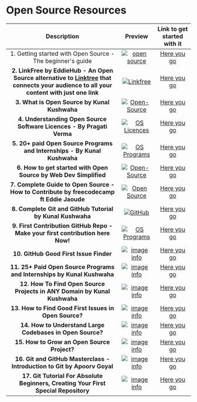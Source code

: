 # Open Source Resources

|Description | Preview   | Link to get started with it   |
| :------------: | :------------: | :------------: |
|   1. Getting started with Open Source - The beginner's guide | [![open source](https://ik.imagekit.io/1cw2zpbjy/OSWH/Open_Source_blog_cover.png?ik-sdk-version=javascript-1.4.3&updatedAt=1667726312561 "Open Source")](https://hasnainm.hashnode.dev/getting-started-with-open-source "Open Source Guidance")  | [Here you go](https://hasnainm.hashnode.dev/getting-started-with-open-source)
| **2. LinkFree by EddieHub - An Open Source alternative to [Linktree](https://linktr.ee/) that connects your audience to all your content with just one link** | <center>  [![Linkfree](https://ik.imagekit.io/1cw2zpbjy/OSWH/LinkFree_-_Banner.png?ik-sdk-version=javascript-1.4.3&updatedAt=1667726024401 "LinkFree")](https://hasnainm.hashnode.dev/getting-started-with-open-source "Linkfree") </center> | [Here you go](https://github.com/EddieHubCommunity/LinkFree)
| **3. What is Open Source by Kunal Kushwaha**| <center> [![Open-Source](https://ik.imagekit.io/1cw2zpbjy/OSWH/Open_Source_with_Kunal.png?ik-sdk-version=javascript-1.4.3&updatedAt=1670699313550 "Open Source")](https://youtu.be/msyGybzCKRs) </center> | [Here you go](https://youtu.be/msyGybzCKRs)
| **4. Understanding Open Source Software Licences - By Pragati Verma**| <center> [![OS Licences](https://ik.imagekit.io/1cw2zpbjy/OSWH/Hashnode_Blog_1_-_Cover.png?ik-sdk-version=javascript-1.4.3&updatedAt=1671079902028 "Open source Licences")](https://quickblox.hashnode.dev/understanding-open-source-software-licenses)</center> | [Here you go](https://quickblox.hashnode.dev/understanding-open-source-software-licenses)
| **5. 20+ paid Open Source Programs and Internships - By Kunal Kushwaha**| <center> [![OS Programs](https://ik.imagekit.io/1cw2zpbjy/OSWH/Comm_Classroom_Cover.png?ik-sdk-version=javascript-1.4.3&updatedAt=1671079541196 "Open source programs and internships")](https://youtu.be/x4hsV_q_YQc)</center> | [Here you go](https://youtu.be/x4hsV_q_YQc)
| **6. How to get started with Open Source by Web Dev Simplified**| <center> [![Open-Source](https://img.youtube.com/vi/GbqSvJs-6W4/sddefault.jpg "Gey Started With Open source ")](https://youtu.be/GbqSvJs-6W4)</center> | [Here you go](https://youtu.be/GbqSvJs-6W4)
| **7. Complete Guide to Open Source - How to Contribute by freecodecamp ft Eddie Jaoude**| <center> [![Open Source](https://img.youtube.com/vi/yzeVMecydCE/sddefault.jpg "Open source Guide")](https://youtu.be/yzeVMecydCE)</center> | [Here you go](https://youtu.be/yzeVMecydCE)
| **8. Complete Git and GitHub Tutorial by Kunal Kushwaha**| <center> [![GitHub](https://img.youtube.com/vi/apGV9Kg7ics/sddefault.jpg "Git and GitHub")](https://youtu.be/apGV9Kg7ics)</center> | [Here you go](https://youtu.be/apGV9Kg7ics)
| **9. First Contribution GitHub Repo - Make your first contribution here Now!**| <center> [![OS Programs](https://upload.wikimedia.org/wikipedia/commons/thumb/2/29/GitHub_logo_2013.svg/330px-GitHub_logo_2013.svg.png "First Contribution Repo")](https://github.com/firstcontributions/first-contributions)</center> | [Here you go](https://github.com/firstcontributions/first-contributions)
| **10. GitHub Good First Issue Finder**| <center> [![image info](https://ik.imagekit.io/1cw2zpbjy/OSWH/eddie.png?ik-sdk-version=javascript-1.4.3&updatedAt=1672727233335)](https://finder.eddiehub.io/)</center> | [Here you go](https://finder.eddiehub.io/)
| **11. 25+ Paid Open Source Programs and Internships by Kunal Kushwaha**| <center> [![image info](https://user-images.githubusercontent.com/97666287/214787684-174c42cb-6db9-4a7b-a93d-c752f351141b.jpg)](https://www.youtube.com/watch?v=x4hsV_q_YQc&list=PL9gnSGHSqcnowXF0U-lKBOtFF71YFkeat&index=9&ab_channel=KunalKushwaha)</center> | [Here you go](https://www.youtube.com/watch?v=x4hsV_q_YQc&list=PL9gnSGHSqcnowXF0U-lKBOtFF71YFkeat&index=9&ab_channel=KunalKushwaha)
| **12. How To Find Open Source Projects in ANY Domain by Kunal Kushwaha**| <center> [![image info](https://user-images.githubusercontent.com/97666287/214788073-e973dd29-cc4f-461c-9f5a-a53bc4141472.jpg)](https://www.youtube.com/watch?v=AODHPiOvF1U&list=PL9gnSGHSqcnowXF0U-lKBOtFF71YFkeat&index=11&t=1s&ab_channel=KunalKushwaha)</center> | [Here you go](https://www.youtube.com/watch?v=AODHPiOvF1U&list=PL9gnSGHSqcnowXF0U-lKBOtFF71YFkeat&index=11&t=1s&ab_channel=KunalKushwaha)
| **13. How to Find Good First Issues in Open Source?**| <center> [![image info](https://user-images.githubusercontent.com/97666287/214788460-ae14fed2-a603-4911-be0f-67f2c98c5fce.jpg)](https://www.youtube.com/watch?v=ZIkkPzTuOXw&list=PL9gnSGHSqcnowXF0U-lKBOtFF71YFkeat&index=14&ab_channel=KunalKushwaha)</center> | [Here you go](https://www.youtube.com/watch?v=ZIkkPzTuOXw&list=PL9gnSGHSqcnowXF0U-lKBOtFF71YFkeat&index=14&ab_channel=KunalKushwaha)
| **14. How to Understand Large Codebases in Open Source?**| <center> [![image info](https://user-images.githubusercontent.com/97666287/214788800-f9f65d78-73cb-4079-b279-39316b2eacc9.jpg)](https://www.youtube.com/watch?v=kA1T0zDPtQo&list=PL9gnSGHSqcnowXF0U-lKBOtFF71YFkeat&index=15&ab_channel=KunalKushwaha)</center> | [Here you go](https://www.youtube.com/watch?v=kA1T0zDPtQo&list=PL9gnSGHSqcnowXF0U-lKBOtFF71YFkeat&index=15&ab_channel=KunalKushwaha)
| **15. How to Grow an Open Source Project?**| <center> [![image info](https://user-images.githubusercontent.com/97666287/214789221-ea8df48d-506b-4779-92eb-cb7afdbb1e0d.jpg)](https://www.youtube.com/watch?v=hYeNz3M4wT4&list=PL9gnSGHSqcnowXF0U-lKBOtFF71YFkeat&index=46&ab_channel=KunalKushwaha)</center> | [Here you go](https://www.youtube.com/watch?v=hYeNz3M4wT4&list=PL9gnSGHSqcnowXF0U-lKBOtFF71YFkeat&index=46&ab_channel=KunalKushwaha)
| **16. Git and GitHub Masterclass - Introduction to Git by Apoorv Goyal**| <center> [![image info](https://user-images.githubusercontent.com/97666287/214789997-dca7efec-e840-4ba5-97e2-dbb0ca8c9497.jpg)](https://www.youtube.com/watch?v=LQ2LTPHeTts&t=3125s&ab_channel=ApoorvGoyal)</center> | [Here you go](https://www.youtube.com/watch?v=LQ2LTPHeTts&t=3125s&ab_channel=ApoorvGoyal)
| **17. Git Tutorial For Absolute Beginners, Creating Your First Special Repository**| <center> [![image info](https://user-images.githubusercontent.com/97666287/214790280-36b6c1ed-9c8b-4214-b6c0-59cb6c632f21.jpg)](https://www.youtube.com/watch?v=fkKfKsASjV4&ab_channel=ApoorvGoyal)</center> | [Here you go](https://www.youtube.com/watch?v=fkKfKsASjV4&ab_channel=ApoorvGoyal)

